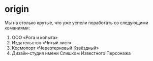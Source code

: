 # origin
Мы на столько крутые, что уже успели поработать со следующими команиями:
<ol>
 <li>ООО «Рога и копыта»</li>
 <li>Издательство «Читый лист»</li>
 <li>Космопорт «Черезтерновый Кзвёздный»</li>
 <li>Дизайн-студия имени Слишком Известного Персонажа</li>
 </ol>